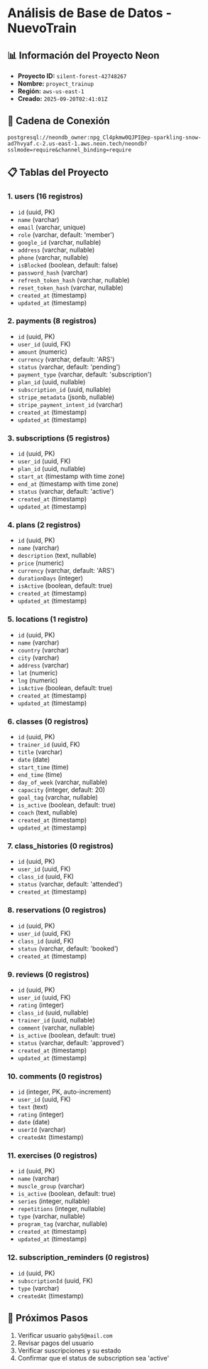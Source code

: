 # Análisis de Base de Datos - NuevoTrain

## 📊 **Información del Proyecto Neon**
- **Proyecto ID:** `silent-forest-42748267`
- **Nombre:** `proyect_trainup`
- **Región:** `aws-us-east-1`
- **Creado:** `2025-09-20T02:41:01Z`

## 🔗 **Cadena de Conexión**
```
postgresql://neondb_owner:npg_Cl4pkmw0QJPI@ep-sparkling-snow-ad7hvyaf.c-2.us-east-1.aws.neon.tech/neondb?sslmode=require&channel_binding=require
```

## 📋 **Tablas del Proyecto**

### 1. **users** (16 registros)
- `id` (uuid, PK)
- `name` (varchar)
- `email` (varchar, unique)
- `role` (varchar, default: 'member')
- `google_id` (varchar, nullable)
- `address` (varchar, nullable)
- `phone` (varchar, nullable)
- `isBlocked` (boolean, default: false)
- `password_hash` (varchar)
- `refresh_token_hash` (varchar, nullable)
- `reset_token_hash` (varchar, nullable)
- `created_at` (timestamp)
- `updated_at` (timestamp)

### 2. **payments** (8 registros)
- `id` (uuid, PK)
- `user_id` (uuid, FK)
- `amount` (numeric)
- `currency` (varchar, default: 'ARS')
- `status` (varchar, default: 'pending')
- `payment_type` (varchar, default: 'subscription')
- `plan_id` (uuid, nullable)
- `subscription_id` (uuid, nullable)
- `stripe_metadata` (jsonb, nullable)
- `stripe_payment_intent_id` (varchar)
- `created_at` (timestamp)
- `updated_at` (timestamp)

### 3. **subscriptions** (5 registros)
- `id` (uuid, PK)
- `user_id` (uuid, FK)
- `plan_id` (uuid, nullable)
- `start_at` (timestamp with time zone)
- `end_at` (timestamp with time zone)
- `status` (varchar, default: 'active')
- `created_at` (timestamp)
- `updated_at` (timestamp)

### 4. **plans** (2 registros)
- `id` (uuid, PK)
- `name` (varchar)
- `description` (text, nullable)
- `price` (numeric)
- `currency` (varchar, default: 'ARS')
- `durationDays` (integer)
- `isActive` (boolean, default: true)
- `created_at` (timestamp)
- `updated_at` (timestamp)

### 5. **locations** (1 registro)
- `id` (uuid, PK)
- `name` (varchar)
- `country` (varchar)
- `city` (varchar)
- `address` (varchar)
- `lat` (numeric)
- `lng` (numeric)
- `isActive` (boolean, default: true)
- `created_at` (timestamp)
- `updated_at` (timestamp)

### 6. **classes** (0 registros)
- `id` (uuid, PK)
- `trainer_id` (uuid, FK)
- `title` (varchar)
- `date` (date)
- `start_time` (time)
- `end_time` (time)
- `day_of_week` (varchar, nullable)
- `capacity` (integer, default: 20)
- `goal_tag` (varchar, nullable)
- `is_active` (boolean, default: true)
- `coach` (text, nullable)
- `created_at` (timestamp)
- `updated_at` (timestamp)

### 7. **class_histories** (0 registros)
- `id` (uuid, PK)
- `user_id` (uuid, FK)
- `class_id` (uuid, FK)
- `status` (varchar, default: 'attended')
- `created_at` (timestamp)

### 8. **reservations** (0 registros)
- `id` (uuid, PK)
- `user_id` (uuid, FK)
- `class_id` (uuid, FK)
- `status` (varchar, default: 'booked')
- `created_at` (timestamp)

### 9. **reviews** (0 registros)
- `id` (uuid, PK)
- `user_id` (uuid, FK)
- `rating` (integer)
- `class_id` (uuid, nullable)
- `trainer_id` (uuid, nullable)
- `comment` (varchar, nullable)
- `is_active` (boolean, default: true)
- `status` (varchar, default: 'approved')
- `created_at` (timestamp)
- `updated_at` (timestamp)

### 10. **comments** (0 registros)
- `id` (integer, PK, auto-increment)
- `user_id` (uuid, FK)
- `text` (text)
- `rating` (integer)
- `date` (date)
- `userId` (varchar)
- `createdAt` (timestamp)

### 11. **exercises** (0 registros)
- `id` (uuid, PK)
- `name` (varchar)
- `muscle_group` (varchar)
- `is_active` (boolean, default: true)
- `series` (integer, nullable)
- `repetitions` (integer, nullable)
- `type` (varchar, nullable)
- `program_tag` (varchar, nullable)
- `created_at` (timestamp)
- `updated_at` (timestamp)

### 12. **subscription_reminders** (0 registros)
- `id` (uuid, PK)
- `subscriptionId` (uuid, FK)
- `type` (varchar)
- `createdAt` (timestamp)

## 🎯 **Próximos Pasos**
1. Verificar usuario `gaby5@mail.com`
2. Revisar pagos del usuario
3. Verificar suscripciones y su estado
4. Confirmar que el status de subscription sea 'active'
